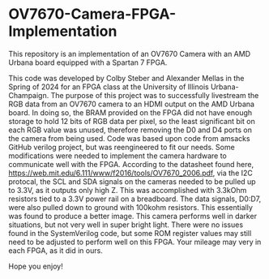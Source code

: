# OV7670-Camera-FPGA-Implementation
This repository is an implementation of an OV7670 Camera with an AMD Urbana board equipped with a Spartan 7 FPGA.

This code was developed by Colby Steber and Alexander Mellas in the Spring of 2024 for an FPGA class at the University of Illinois Urbana-Champaign. The purpose of this project was to successfully livestream the RGB data from an OV7670 camera to an HDMI output on the AMD Urbana board. In doing so, the BRAM provided on the FPGA did not have enough storage to hold 12 bits of RGB data per pixel, so the least significant bit on each RGB value was unused, therefore removing the D0 and D4 ports on the camera from being used. Code was based upon code from amsacks GitHub verilog project, but was reengineered to fit our needs. Some modifications were needed to implement the camera hardware to communicate well with the FPGA. According to the datasheet found here, https://web.mit.edu/6.111/www/f2016/tools/OV7670_2006.pdf, via the I2C protocal, the SCL and SDA signals on the cameras needed to be pulled up to 3.3V, as it outputs only high Z. This was accomplished with 3.3kOhm resistors tied to a 3.3V power rail on a breadboard. The data signals, D0:D7, were also pulled down to ground with 100kohm resistors. This essentially was found to produce a better image. This camera performs well in darker situations, but not very well in super bright light. There were no issues found in the SystemVerilog code, but some ROM register values may still need to be adjusted to perform well on this FPGA. Your mileage may very in each FPGA, as it did in ours.

Hope you enjoy!